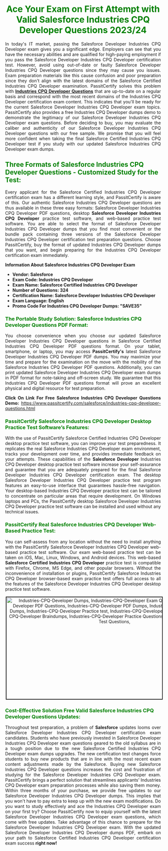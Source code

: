 <h1 style="text-align: center;"><strong><span style="display:block; color:Green; #AED6F1; ">Ace Your Exam on First Attempt with Valid Salesforce Industries CPQ Developer Questions 2023/24 </span></strong></h1>

<p style="text-align: justify;">In today&#39;s IT market, passing the Salesforce Developer Industries CPQ Developer exam gives you a significant edge. Employers can see that you have the necessary abilities and are qualified for high-paying employment if you pass the Salesforce Developer Industries CPQ Developer certification test. However, avoid using out-of-date or faulty Salesforce Developer Industries CPQ Developer questions since they may cause you issues. Exam preparation materials like this cause confusion and poor preparation since they don&#39;t align with the latest domains of the Salesforce Certified Industries CPQ Developer examination. PassitCertify solves this problem with <a href="https://www.passitcertify.com/salesforce/industries-cpq-developer-questions.html"><strong>Industries CPQ Developer Questions</strong></a> that are up-to-date on a regular basis and correspond with the most recent domains of the Industries CPQ Developer certification exam content. This indicates that you&#39;ll be ready for the current Salesforce Developer Industries CPQ Developer exam topics. PassitCertify also provides a free Industries CPQ Developer dumps demo to demonstrate the legitimacy of our Salesforce Developer Industries CPQ Developer exam questions. Before deciding to buy, you may evaluate the caliber and authenticity of our Salesforce Developer Industries CPQ Developer questions with our free sample. We promise that you will feel more confident when taking the final Salesforce Certified Industries CPQ Developer test if you study with our updated Salesforce Industries CPQ Developer exam dumps.</p>

<h2><strong><span style="display:block; color:Green; #AED6F1; ">Three Formats of Salesforce Industries CPQ Developer Questions - Customized Study for the Test:</span></strong></h2>

<p style="text-align: justify;">Every applicant for the Salesforce Certified Industries CPQ Developer certification exam has a different learning style, and PassitCertify is aware of this. Our authentic Salesforce Industries CPQ Developer questions are thus available in these three easy formats: Salesforce Developer Industries CPQ Developer PDF questions, desktop <strong>Salesforce Developer Industries CPQ Developer</strong> practice test software, and web-based practice test software. You are able to select the format of Salesforce Developer Industries CPQ Developer dumps that you find most convenient or the bundle pack containing three versions of the Salesforce Developer Industries CPQ Developer certification test preparation questions. Choose PassitCertify, buy the format of updated Industries CPQ Developer dumps that you want, and begin preparing for the Industries CPQ Developer certification exam immediately.</p>

<p><strong><strong>Information About Salesforce Industries CPQ Developer Exam</strong></strong></p>

<ul>
	<li><strong><strong>Vendor: Salesforce</strong></strong></li>
	<li><strong><strong>Exam Code: Industries CPQ Developer</strong></strong></li>
	<li><strong><strong>Exam Name: Salesforce Certified Industries CPQ Developer</strong></strong></li>
	<li><strong><strong>Number of Questions: 324</strong></strong></li>
	<li><strong><strong>Certification Name: Salesforce Developer Industries CPQ Developer</strong></strong></li>
	<li><strong><strong>Exam Language: English</strong></strong></li>
	<li><strong><strong>Promo Code For Industries CPQ Developer Dumps: &quot;SAVE35&quot;</strong></strong></li>
</ul>

<h3><strong><span style="display:block; color:Green; #AED6F1; ">The Portable Study Solution: Salesforce Industries CPQ Developer Questions PDF Format:</span></strong></h3>

<p style="text-align: justify;">You choose convenience when you choose our updated Salesforce Developer Industries CPQ Developer questions in Salesforce Certified Industries CPQ Developer PDF questions format. On your tablet, smartphone, or laptop, you may access <strong>PassitCertify&#39;s</strong> latest Salesforce Developer Industries CPQ Developer PDF dumps. You may maximize your time and prepare for the examination on the move with the mobility of the Salesforce Industries CPQ Developer PDF questions. Additionally, you can print updated Salesforce Developer Industries CPQ Developer exam dumps in PDF format for note-taking and off-screen study. We guarantee that this Industries CPQ Developer PDF questions format will prove an excellent physical and digital resource for test preparation.</p>

<p style="text-align: justify;"><strong>Click On Link For Free Salesforce Industries CPQ Developer Questions Demo:</strong> <a href="https://www.passitcertify.com/salesforce/industries-cpq-developer-questions.html">https://www.passitcertify.com/salesforce/industries-cpq-developer-questions.html</a></p>

<h3><strong><span style="display:block; color:Green; #AED6F1; ">PassitCertify Salesforce Industries CPQ Developer Desktop Practice Test Software&rsquo;s Features:</span></strong></h3>

<p style="text-align: justify;">With the use of PassitCertify Salesforce Certified Industries CPQ Developer desktop practice test software, you can improve your test preparedness. It replicates the real Salesforce Industries CPQ Developer exam environment, tracks your development over time, and provides immediate feedback on your attempts. These capabilities of the <strong>Salesforce Developer </strong>Industries CPQ Developer desktop practice test software increase your self-assurance and guarantee that you are adequately prepared for the final Salesforce Developer Industries CPQ Developer certification exam. The desktop Salesforce Developer Industries CPQ Developer practice test program features an easy-to-use interface that guarantees hassle-free navigation. Your desktop-based Industries CPQ Developer practice test can be tailored to concentrate on particular areas that require development. On Windows laptops and PCs, the PassitCertify desktop Salesforce Developer Industries CPQ Developer practice test software can be installed and used without any technical issues.</p>

<h3><strong><span style="display:block; color:Green; #AED6F1; ">PassitCertify Real Salesforce Industries CPQ Developer Web-Based Practice Test:</span></strong></h3>

<p style="text-align: justify;">You can self-assess from any location without the need to install anything with the PassitCertify Salesforce Developer Industries CPQ Developer web-based practice test software. Our exam web-based practice test can be taken on iOS, Mac, Linux, Windows, and Android devices. This web-based <strong>Salesforce Certified Industries CPQ Developer</strong> practice test is compatible with Firefox, Chrome, MS Edge, and other popular browsers. Without the inconvenience of installation or plugins, PassitCertify Salesforce Industries CPQ Developer browser-based exam practice test offers full access to all the features of the Salesforce Developer Industries CPQ Developer desktop practice test software.</p>

<p style="text-align: center;"><img alt="Industries-CPQ-Developer Dumps, Industries-CPQ-Developer Exam Questions, Industries-CPQ-Developer PDF Questions, Industries-CPQ-Developer PDF Dumps, Industries-CPQ-Developer Exam Dumps, Industries-CPQ-Developer Practice test, Industries-CPQ-Developer Practice Exam, Industries-CPQ-Developer Braindumps, Industries-CPQ-Developer Practice Questions, Industries-CPQ-Developer Test Questions," src="https://i.imgur.com/js31gMC.jpeg/e73zoUb.jpg" style="height: 329px; width: 700px; border-width: 2px; border-style: solid; margin: 2px;" /></p>

<h3><strong><span style="display:block; color:Green; #AED6F1; ">Cost-Effective Solution Free Valid Salesforce Industries CPQ Developer Questions Updates:</span></strong></h3>

<p style="text-align: justify;">Throughout test preparation, a problem of <strong>Salesforce</strong> updates looms over Salesforce Developer Industries CPQ Developer certification exam candidates. Students who have previously invested in Salesforce Developer Industries CPQ Developer exam questions geared to the old syllabus are in a tough position due to the new Salesforce Certified Industries CPQ Developer exam dumps upgrades. The new certification test changes force students to buy new products that are in line with the most recent exam content adjustments made by the Salesforce. Buying new Salesforce Industries CPQ Developer questions increases the cost and frustration of studying for the Salesforce Developer Industries CPQ Developer exam. PassitCertify brings a perfect solution that streamlines applicants&#39; Industries CPQ Developer exam preparation processes while also saving them money. Within three months of your purchase, we provide free updates to our Salesforce Developer Industries CPQ Developer dumps. This implies that you won&#39;t have to pay extra to keep up with the new exam modifications. Do you want to study effectively and ace the Industries CPQ Developer exam on your first try? Choose PassitCertify now to equip yourself with the latest Salesforce Developer Industries CPQ Developer exam questions, which come with free updates. Take advantage of this chance to prepare for the Salesforce Developer Industries CPQ Developer exam. With the updated Salesforce Developer Industries CPQ Developer dumps PDF, embark on your path to Salesforce Certified Industries CPQ Developer certification exam success <strong>right now!</strong></p>
